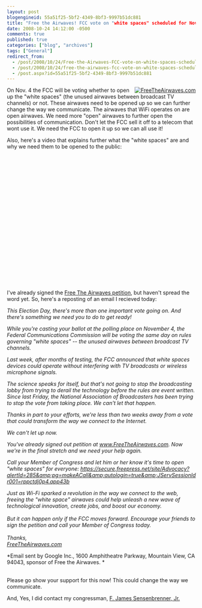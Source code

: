 ```yaml
---
layout: post
blogengineid: 55a51f25-5bf2-4349-8bf3-9997b51dc881
title: "Free the Airwaves! FCC vote on "white spaces" scheduled for Nov. 4!"
date: 2008-10-24 14:12:00 -0500
comments: true
published: true
categories: ["blog", "archives"]
tags: ["General"]
redirect_from: 
  - /post/2008/10/24/Free-the-Airwaves-FCC-vote-on-white-spaces-scheduled-for-Nov-4
  - /post/2008/10/24/free-the-airwaves-fcc-vote-on-white-spaces-scheduled-for-nov-4
  - /post.aspx?id=55a51f25-5bf2-4349-8bf3-9997b51dc881
---
```

<!-- more -->
<div style="float: right">
<a href="http://www.freetheairwaves.com/"><img src="http://www.freetheairwaves.com/images/blog_badges/badge2_rev.jpg" border="0" alt="FreeTheAirwaves.com" /></a>
</div>


On Nov. 4 the FCC will be voting whether to open up the &quot;white spaces&quot; (the unused airwaves between broadcast TV channels) or not. These airwaves need to be opened up so we can further change the way we communicate. The airwaves that WiFi operates on are open airwaves. We need more &quot;open&quot; airwaves to further open the possibilities of communication. Don&#39;t let the FCC sell it off to a telecom that wont use it. We need the FCC to open it up so we can all use it!



Also, here&#39;s a video that explains further what the &quot;white spaces&quot; are and why we need them to be opened to the public:

<div>
<object classid="clsid:d27cdb6e-ae6d-11cf-96b8-444553540000" codebase="http://download.macromedia.com/pub/shockwave/cabs/flash/swflash.cab#version=6,0,40,0" width="425" height="344">
	<param name="width" value="425" />
	<param name="height" value="344" />
	<param name="allowfullscreen" value="true" />
	<param name="src" value="http://www.youtube.com/v/3YViVGwf-Bc&amp;color1=0xb1b1b1&amp;color2=0xcfcfcf&amp;fs=1" />
	<embed type="application/x-shockwave-flash" width="425" height="344" allowfullscreen="true" src="http://www.youtube.com/v/3YViVGwf-Bc&amp;color1=0xb1b1b1&amp;color2=0xcfcfcf&amp;fs=1"></embed>
</object>
</div>


I&#39;ve already signed the <a href="http://www.FreeTheAirwaves.com">Free The Airwaves petition</a>, but haven&#39;t spread the word yet. So, here&#39;s a reposting of an email I recieved today: 



*This Election Day, there&#39;s more than one important vote going on. And there&#39;s something we need you to do to get ready!*



*While you&#39;re casting your ballot at the polling place on November 4, the Federal Communications Commission will be voting the same day on rules governing &quot;white spaces&quot; -- the unused airwaves between broadcast TV channels.*



*Last week, after months of testing, the FCC announced that white spaces devices could operate without interfering with TV broadcasts or wireless microphone signals.*



*The science speaks for itself, but that&#39;s not going to stop the broadcasting lobby from trying to derail the technology before the rules are event written. Since last Friday, the National Association of Broadcasters has been trying to stop the vote from taking place. We can&#39;t let that happen.*



*Thanks in part to your efforts, we&#39;re less than two weeks away from a vote that could transform the way we connect to the Internet.*



*We can&#39;t let up now.*



*You&#39;ve already signed out petition at <a href="http://www.FreeTheAirwaves.com">www.FreeTheAirwaves.com</a>. Now we&#39;re in the final stretch and we need your help again.*



*Call your Member of Congress and let him or her know it&#39;s time to open &quot;white spaces&quot; for everyone:  <a href="https://secure.freepress.net/site/Advocacy?alertId=285&amp;pg=makeACall&amp;autologin=true&amp;JServSessionIdr001=rppctdj0p4.app43b">https://secure.freepress.net/site/Advocacy?alertId=285&amp;pg=makeACall&amp;autologin=true&amp;JServSessionIdr001=rppctdj0p4.app43b</a>*



*Just as Wi-Fi sparked a revolution in the way we connect to the web, freeing the &quot;white space&quot; airwaves could help unleash a new wave of technological innovation, create jobs, and boost our economy.<br />
<br />
But it can happen only if the FCC moves forward. Encourage your friends to sign the petition and call your Member of Congress today.<br />
<br />
Thanks,<br />
<a href="http://www.FreeTheAirwaves.com">FreeTheAirwaves.com</a>*



*Email sent by Google Inc., 1600 Amphitheatre Parkway, Mountain View, CA 94043, sponsor of Free the Airwaves. *



<br />
Please go show your support for this now! This could change the way we communicate.



And, Yes, I did contact my congressman,  <a href="http://sensenbrenner.house.gov/email_zip.htm">F. James Sensenbrenner, Jr.</a>

